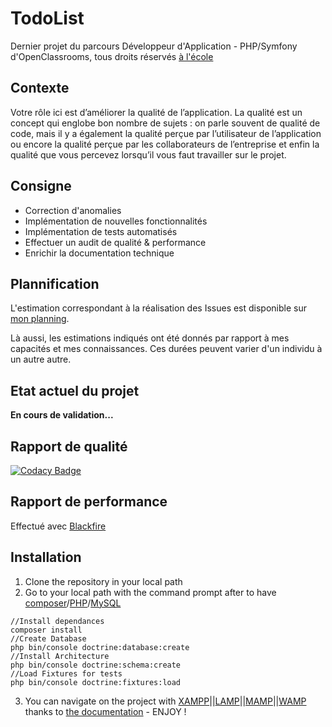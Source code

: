 # TodoList
Dernier projet du parcours Développeur d'Application - PHP/Symfony d'OpenClassrooms,
tous droits réservés [à l'école](https://github.com/oc-courses)
## Contexte
Votre rôle ici est d’améliorer la qualité de l’application. La qualité est un concept qui englobe bon nombre de sujets : on parle souvent de qualité de code, mais il y a également la qualité perçue par l’utilisateur de l’application ou encore la qualité perçue par les collaborateurs de l’entreprise et enfin la qualité que vous percevez lorsqu’il vous faut travailler sur le projet.
## Consigne
* Correction d'anomalies
* Implémentation de nouvelles fonctionnalités
* Implémentation de tests automatisés
* Effectuer un audit de qualité & performance
* Enrichir la documentation technique
## Plannification
L'estimation correspondant à la réalisation des Issues est disponible sur [mon planning](https://calendar.google.com/calendar?cid=ZjhpOXA0bTV1YjBwam9tNmxja284NThiazhAZ3JvdXAuY2FsZW5kYXIuZ29vZ2xlLmNvbQ).

Là aussi, les estimations indiqués ont été donnés par rapport à mes capacités et mes connaissances. Ces durées peuvent varier d'un individu à un autre autre.
## Etat actuel du projet
**En cours de validation...**
## Rapport de qualité
[![Codacy Badge](https://api.codacy.com/project/badge/Grade/722ab397afa64fc98237091437ea26f6)](https://www.codacy.com/manual/Monrocq/TodoList?utm_source=github.com&amp;utm_medium=referral&amp;utm_content=Monrocq/TodoList&amp;utm_campaign=Badge_Grade)
## Rapport de performance
Effectué avec [Blackfire](https://blackfire.io/profiles/compare/bc872025-2597-420d-bc0e-474a29e8467a/graph)
## Installation
1. Clone the repository in your local path
2. Go to your local path with the command prompt after to have [composer](https://getcomposer.org/download/)/[PHP](https://www.php.net/manual/fr/install.php)/[MySQL](https://openclassrooms.com/fr/courses/1959476-administrez-vos-bases-de-donnees-avec-mysql/1959969-installez-mysql)
  ```
  //Install dependances
  composer install
  //Create Database
  php bin/console doctrine:database:create
  //Install Architecture
  php bin/console doctrine:schema:create
  //Load Fixtures for tests
  php bin/console doctrine:fixtures:load
  ```
3. You can navigate on the project with [XAMPP](https://www.apachefriends.org/fr/index.html)||[LAMP](https://doc.ubuntu-fr.org/lamp)||[MAMP](https://www.mamp.info/en/)||[WAMP](http://www.wampserver.com) thanks to [the documentation](https://docs.google.com/document/d/1LgxRb76wPP7HfCm4asfJpHhXJ713WnRwPS0EvJi1Ixs/edit?usp=sharing) - ENJOY !

